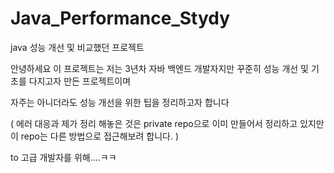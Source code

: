 # Java_Performance_Stydy
java 성능 개선 및 비교했던 프로젝트

안녕하세요 이 프로젝트는 저는 3년차 자바 백엔드 개발자지만 꾸준히 성능 개선 및 기초를 다지고자 만든 프로젝트이며

자주는 아니더라도 성능 개선을 위한 팁을 정리하고자 합니다

( 에러 대응과 제가 정리 해놓은 것은 private repo으로 이미 만들어서 정리하고 있지만 이 repo는 다른 방법으로 접근해보려 합니다. )


to 고급 개발자를 위해....ㅋㅋ
